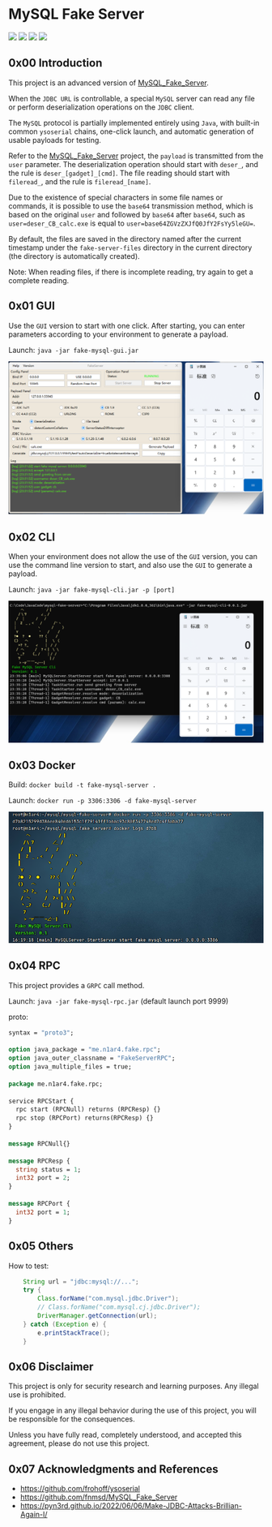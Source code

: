 # MySQL Fake Server

![](https://img.shields.io/badge/build-passing-brightgreen)
![](https://img.shields.io/badge/build-Java%208-orange)
![](https://img.shields.io/github/downloads/4ra1n/mysql-fake-server/total)
![](https://img.shields.io/github/v/release/4ra1n/mysql-fake-server)

## 0x00 Introduction

This project is an advanced version of [MySQL_Fake_Server](https://github.com/fnmsd/MySQL_Fake_Server).

When the `JDBC URL` is controllable, a special `MySQL` server can read any file or perform deserialization operations on the `JDBC` client.

The `MySQL` protocol is partially implemented entirely using `Java`, with built-in common `ysoserial` chains, one-click launch, and automatic generation of usable payloads for testing.

Refer to the [MySQL_Fake_Server](https://github.com/fnmsd/MySQL_Fake_Server) project, the `payload` is transmitted from the `user` parameter. The deserialization operation should start with `deser_`, and the rule is `deser_[gadget]_[cmd]`. The file reading should start with `fileread_`, and the rule is `fileread_[name]`.

Due to the existence of special characters in some file names or commands, it is possible to use the `base64` transmission method, which is based on the original `user` and followed by `base64` after `base64`, such as `user=deser_CB_calc.exe` is equal to `user=base64ZGVzZXJfQ0JfY2FsYy5leGU=`.

By default, the files are saved in the directory named after the current timestamp under the `fake-server-files` directory in the current directory (the directory is automatically created).

Note: When reading files, if there is incomplete reading, try again to get a complete reading.

## 0x01 GUI

Use the `GUI` version to start with one click. After starting, you can enter parameters according to your environment to generate a payload.

Launch: `java -jar fake-mysql-gui.jar`

![](../img/001.png)

## 0x02 CLI

When your environment does not allow the use of the `GUI` version, you can use the command line version to start, and also use the `GUI` to generate a payload.

Launch: `java -jar fake-mysql-cli.jar -p [port]`

![](../img/002.png)

## 0x03 Docker

Build: `docker build -t fake-mysql-server .`

Launch: `docker run -p 3306:3306 -d fake-mysql-server`

![](../img/003.png)

## 0x04 RPC

This project provides a `GRPC` call method.

Launch: `java -jar fake-mysql-rpc.jar` (default launch port 9999)

proto:

```protobuf
syntax = "proto3";

option java_package = "me.n1ar4.fake.rpc";
option java_outer_classname = "FakeServerRPC";
option java_multiple_files = true;

package me.n1ar4.fake.rpc;

service RPCStart {
  rpc start (RPCNull) returns (RPCResp) {}
  rpc stop (RPCPort) returns(RPCResp) {}
}

message RPCNull{}

message RPCResp {
  string status = 1;
  int32 port = 2;
}

message RPCPort {
  int32 port = 1;
}
```

## 0x05 Others

How to test:

```java
    String url = "jdbc:mysql://...";
    try {
        Class.forName("com.mysql.jdbc.Driver");
        // Class.forName("com.mysql.cj.jdbc.Driver");
        DriverManager.getConnection(url);
    } catch (Exception e) {
        e.printStackTrace();
    }
```

## 0x06 Disclaimer

This project is only for security research and learning purposes. Any illegal use is prohibited.

If you engage in any illegal behavior during the use of this project, you will be responsible for the consequences.

Unless you have fully read, completely understood, and accepted this agreement, please do not use this project.

## 0x07 Acknowledgments and References

- https://github.com/frohoff/ysoserial
- https://github.com/fnmsd/MySQL_Fake_Server
- https://pyn3rd.github.io/2022/06/06/Make-JDBC-Attacks-Brillian-Again-I/
